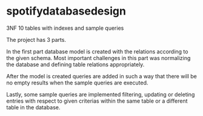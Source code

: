 # spotifydatabasedesign
3NF 10 tables with indexes and sample queries

The project has 3 parts.

In the first part database model is created with the relations according to the given schema. Most important challenges in this part was normalizing the database and defining table relations appropriately.

After the model is created queries are added in such a way that there will be no empty results when the sample queries are executed.

Lastly, some sample queries are implemented filtering, updating or deleting entries with respect to given criterias within the same table or a different table in the database.
